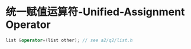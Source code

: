 # 统一赋值运算符-Unified-Assignment Operator

```cpp
list &operator=(list other); // see a2/q2/list.h
```

